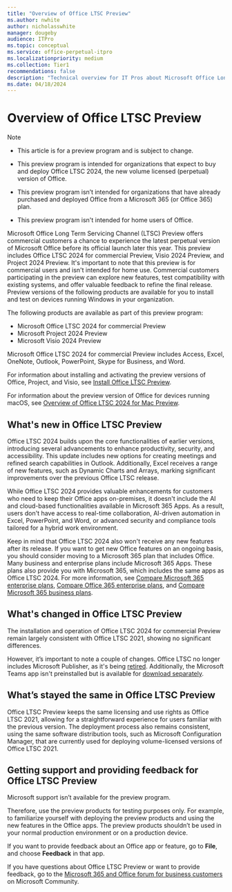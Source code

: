 ```yaml
---
title: "Overview of Office LTSC Preview"
ms.author: nwhite
author: nicholasswhite
manager: dougeby
audience: ITPro
ms.topic: conceptual
ms.service: office-perpetual-itpro
ms.localizationpriority: medium
ms.collection: Tier1
recommendations: false
description: "Technical overview for IT Pros about Microsoft Office Long Term Servicing Channel(LTSC) Preview"
ms.date: 04/18/2024
---
```


# Overview of Office LTSC Preview

> [!NOTE]
> - This article is for a preview program and is subject to change.
>
> - This preview program is intended for organizations that expect to buy and deploy Office LTSC 2024, the new volume licensed (perpetual) version of Office.
>
> - This preview program isn’t intended for organizations that have already purchased and deployed Office from a Microsoft 365 (or Office 365) plan.
>
> - This preview program isn't intended for home users of Office.

Microsoft Office Long Term Servicing Channel (LTSC) Preview offers commercial customers a chance to experience the latest perpetual version of Microsoft Office before its official launch later this year. This preview includes Office LTSC 2024 for commercial Preview, Visio 2024 Preview, and Project 2024 Preview. It's important to note that this preview is for commercial users and isn't intended for home use. Commercial customers participating in the preview can explore new features, test compatibility with existing systems, and offer valuable feedback to refine the final release.
Preview versions of the following products are available for you to install and test on devices running Windows in your organization.

The following products are available as part of this preview program:

- Microsoft Office LTSC 2024 for commercial Preview
- Microsoft Project 2024 Preview
- Microsoft Visio 2024 Preview

Microsoft Office LTSC 2024 for commercial Preview includes Access, Excel, OneNote, Outlook, PowerPoint, Skype for Business, and Word.

For information about installing and activating the preview versions of Office, Project, and Visio, see [Install Office LTSC Preview](install-ltsc-preview.md).

For information about the preview version of Office for devices running macOS, see [Overview of Office LTSC 2024 for Mac Preview](overview-mac-preview.md).

## What's new in Office LTSC Preview

Office LTSC 2024 builds upon the core functionalities of earlier versions, introducing several advancements to enhance productivity, security, and accessibility. This update includes new options for creating meetings and refined search capabilities in Outlook. Additionally, Excel receives a range of new features, such as Dynamic Charts and Arrays, marking significant improvements over the previous Office LTSC release. 

While Office LTSC 2024 provides valuable enhancements for customers who need to keep their Office apps on-premises, it doesn't include the AI and cloud-based functionalities available in Microsoft 365 Apps. As a result, users don't have access to real-time collaboration, AI-driven automation in Excel, PowerPoint, and Word, or advanced security and compliance tools tailored for a hybrid work environment.

Keep in mind that Office LTSC 2024 also won't receive any new features after its release. If you want to get new Office features on an ongoing basis, you should consider moving to a Microsoft 365 plan that includes Office. Many business and enterprise plans include Microsoft 365 Apps. These plans also provide you with Microsoft 365, which includes the same apps as Office LTSC 2024. For more information, see [Compare Microsoft 365 enterprise plans](https://www.microsoft.com/microsoft-365/compare-microsoft-365-enterprise-plans), [Compare Office 365 enterprise plans](https://www.microsoft.com/microsoft-365/enterprise/compare-office-365-plans), and [Compare Microsoft 365 business plans](https://www.microsoft.com/microsoft-365/business/compare-all-microsoft-365-business-products).

## What's changed in Office LTSC Preview

The installation and operation of Office LTSC 2024 for commercial Preview remain largely consistent with Office LTSC 2021, showing no significant differences.

However, it’s important to note a couple of changes. Office LTSC no longer includes Microsoft Publisher, as it's being [retired](https://support.microsoft.com/office/microsoft-publisher-will-no-longer-be-supported-after-october-2026-ee6302a2-4bc7-4841-babf-8e9be3acbfd7). Additionally, the Microsoft Teams app isn't preinstalled but is available for [download separately](https://www.microsoft.com/microsoft-teams/download-app#download-for-desktop).  

## What’s stayed the same in Office LTSC Preview

Office LTSC Preview keeps the same licensing and use rights as Office LTSC 2021, allowing for a straightforward experience for users familiar with the previous version. The deployment process also remains consistent, using the same software distribution tools, such as Microsoft Configuration Manager, that are currently used for deploying volume-licensed versions of Office LTSC 2021. 

## Getting support and providing feedback for Office LTSC Preview

Microsoft support isn’t available for the preview program.

Therefore, use the preview products for testing purposes only. For example, to familiarize yourself with deploying the preview products and using the new features in the Office apps. The preview products shouldn’t be used in your normal production environment or on a production device.

If you want to provide feedback about an Office app or feature, go to **File**, and choose **Feedback** in that app.

If you have questions about Office LTSC Preview or want to provide feedback, go to the [Microsoft 365 and Office forum for business customers](https://answers.microsoft.com/lang/msoffice/forum/msoffice_LTSC) on Microsoft Community.